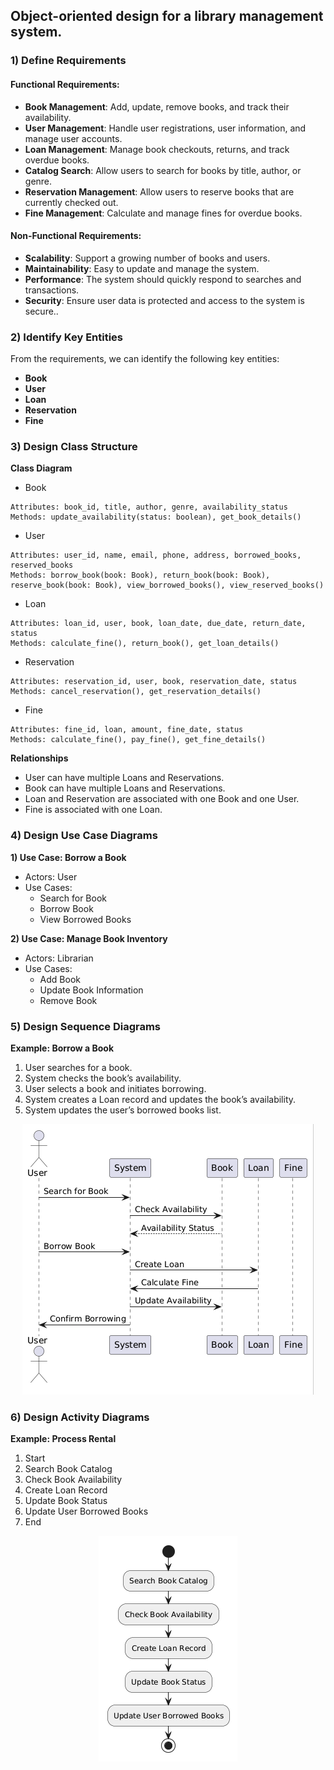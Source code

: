 
## Object-oriented design for a library management system. 

### 1) Define Requirements
####   Functional Requirements:
* **Book Management**: Add, update, remove books, and track their availability.
* **User Management**: Handle user registrations, user information, and manage user accounts.
* **Loan Management**: Manage book checkouts, returns, and track overdue books.
* **Catalog Search**: Allow users to search for books by title, author, or genre.
* **Reservation Management**: Allow users to reserve books that are currently checked out.
* **Fine Management**: Calculate and manage fines for overdue books.
####   Non-Functional Requirements:
* **Scalability**: Support a growing number of books and users.
* **Maintainability**: Easy to update and manage the system.
* **Performance**: The system should quickly respond to searches and transactions.
* **Security**: Ensure user data is protected and access to the system is secure..
### 2) Identify Key Entities
   From the requirements, we can identify the following key entities:
* **Book**
* **User**
* **Loan**
* **Reservation**
* **Fine**
### 3) Design Class Structure
**Class Diagram**
* Book
```
Attributes: book_id, title, author, genre, availability_status
Methods: update_availability(status: boolean), get_book_details()
```
* User
```
Attributes: user_id, name, email, phone, address, borrowed_books, reserved_books
Methods: borrow_book(book: Book), return_book(book: Book), reserve_book(book: Book), view_borrowed_books(), view_reserved_books()
```
* Loan
```
Attributes: loan_id, user, book, loan_date, due_date, return_date, status
Methods: calculate_fine(), return_book(), get_loan_details()
```
* Reservation
```
Attributes: reservation_id, user, book, reservation_date, status
Methods: cancel_reservation(), get_reservation_details()
```
* Fine
```
Attributes: fine_id, loan, amount, fine_date, status
Methods: calculate_fine(), pay_fine(), get_fine_details()
```
**Relationships**
* User can have multiple Loans and Reservations.
* Book can have multiple Loans and Reservations.
* Loan and Reservation are associated with one Book and one User.
* Fine is associated with one Loan.
### 4) Design Use Case Diagrams
**1) Use Case: Borrow a Book**
* Actors: User
* Use Cases:
  * Search for Book
  * Borrow Book
  * View Borrowed Books

**2) Use Case: Manage Book Inventory**
* Actors: Librarian
* Use Cases:
  * Add Book
  * Update Book Information
  * Remove Book
### 5) Design Sequence Diagrams
**Example: Borrow a Book**
1. User searches for a book.
2. System checks the book’s availability.
3. User selects a book and initiates borrowing.
4. System creates a Loan record and updates the book’s availability.
5. System updates the user’s borrowed books list.
<p align="center">
  <img src="assets/UML_3SequenceDiagram.png" alt="Sequence Diagram">
</p>

### 6) Design Activity Diagrams
**Example: Process Rental**
1. Start
2. Search Book Catalog
3. Check Book Availability
4. Create Loan Record
5. Update Book Status
6. Update User Borrowed Books
7. End


<p align="center">
  <img src="assets/UML4_ActivityDiagram.png" alt="Activity Diagram">
</p>